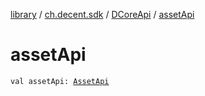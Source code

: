 [library](../../index.md) / [ch.decent.sdk](../index.md) / [DCoreApi](index.md) / [assetApi](./asset-api.md)

# assetApi

`val assetApi: `[`AssetApi`](../../ch.decent.sdk.api/-asset-api/index.md)